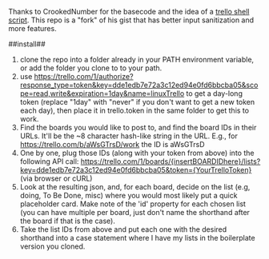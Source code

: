 Thanks to CrookedNumber for the basecode and the idea of a [trello shell script](https://gist.github.com/CrookedNumber/8857003).  This repo is a "fork" of his gist that has better input sanitization and more features.

##install##
1. clone the repo into a folder already in your PATH environment variable, or add the folder you clone to to your path.
2. use https://trello.com/1/authorize?response_type=token&key=dde1edb7e72a3c12ed94e0fd6bbcba05&scope=read,write&expiration=1day&name=linuxTrello to get a day-long token (replace "1day" with "never" if you don't want to get a new token each day), then place it in trello.token in the same folder to get this to work.
3. Find the boards you would like to post to, and find the board IDs in their URLs. It'll be the ~8 character hash-like string in the URL. E.g., for https://trello.com/b/aWsGTrsD/work the ID is aWsGTrsD
4. One by one, plug those IDs (along with your token from above) into the following API call: https://trello.com/1/boards/{insertBOARDIDhere}/lists?key=dde1edb7e72a3c12ed94e0fd6bbcba05&token={YourTrelloToken} (via browser or cURL)
5. Look at the resulting json, and, for each board, decide on the list (e.g, doing, To Be Done, misc) where you would most likely put a quick placeholder card. Make note of the 'id' property for each chosen list (you can have multiple per board, just don't name the shorthand after the board if that is the case).
6. Take the list IDs from above and put each one with the desired shorthand into a case statement where I have my lists in the boilerplate version you cloned.

 
